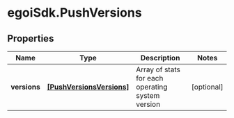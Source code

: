 # egoiSdk.PushVersions

## Properties
Name | Type | Description | Notes
------------ | ------------- | ------------- | -------------
**versions** | [**[PushVersionsVersions]**](PushVersionsVersions.md) | Array of stats for each operating system version | [optional] 


